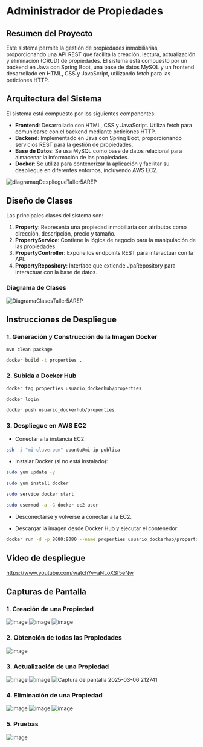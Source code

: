 # Administrador de Propiedades

## Resumen del Proyecto

Este sistema permite la gestión de propiedades inmobiliarias, proporcionando una API REST que facilita la creación, lectura, actualización y eliminación (CRUD) de propiedades. El sistema está compuesto por un backend en Java con Spring Boot, una base de datos MySQL y un frontend desarrollado en HTML, CSS y JavaScript, utilizando fetch para las peticiones HTTP.

## Arquitectura del Sistema

El sistema está compuesto por los siguientes componentes:

- **Frontend**: Desarrollado con HTML, CSS y JavaScript. Utiliza fetch para comunicarse con el backend mediante peticiones HTTP.
- **Backend**: Implementado en Java con Spring Boot, proporcionando servicios REST para la gestión de propiedades.
- **Base de Datos**: Se usa MySQL como base de datos relacional para almacenar la información de las propiedades.
- **Docker**: Se utiliza para contenerizar la aplicación y facilitar su despliegue en diferentes entornos, incluyendo AWS EC2.


![diagramaqDespliegueTaller5AREP](https://github.com/user-attachments/assets/075c37b4-4a00-4fe5-9069-a44bda4dab8e)


## Diseño de Clases

Las principales clases del sistema son:

1. **Property**: Representa una propiedad inmobiliaria con atributos como dirección, descripción, precio y tamaño.
2. **PropertyService**: Contiene la lógica de negocio para la manipulación de las propiedades.
3. **PropertyController**: Expone los endpoints REST para interactuar con la API.
4. **PropertyRepository**: Interface que extiende JpaRepository para interactuar con la base de datos.

### Diagrama de Clases
![DiagramaClasesTaller5AREP](https://github.com/user-attachments/assets/64d8637a-da99-4609-a04b-d5a780f88f8d)

## Instrucciones de Despliegue

### 1. Generación y Construcción de la Imagen Docker

```sh
mvn clean package
```

```sh
docker build -t properties .
```

### 2. Subida a Docker Hub

```sh
docker tag properties usuario_dockerhub/properties
```

```sh
docker login 
```

```sh
docker push usuario_dockerhub/properties
```

### 3. Despliegue en AWS EC2

- Conectar a la instancia EC2:
```sh
ssh -i "mi-clave.pem" ubuntu@mi-ip-publica
```
- Instalar Docker (si no está instalado):
```sh
sudo yum update -y
```
```sh
sudo yum install docker
```
```sh
sudo service docker start
```
```sh
sudo usermod -a -G docker ec2-user
```

- Desconectarse y volverse a conectar a la EC2.
  
- Descargar la imagen desde Docker Hub y ejecutar el contenedor:
```sh
docker run -d -p 8080:8080 --name properties usuario_dockerhub/properties
```
## Video de despliegue

https://www.youtube.com/watch?v=aNLoXSf5eNw


## Capturas de Pantalla

### 1. Creación de una Propiedad
![image](https://github.com/user-attachments/assets/1c4a56fc-1dbe-4571-b704-3fc244e75ef3)
![image](https://github.com/user-attachments/assets/ef75c7e5-c719-4d70-b131-ba8f905cb19f)
![image](https://github.com/user-attachments/assets/2f6e0f8c-0c3c-4bd8-b4dc-1ce50cd59cdb)


### 2. Obtención de todas las Propiedades
![image](https://github.com/user-attachments/assets/59628ee0-9437-4e99-ad74-2c3029d2a497)


### 3. Actualización de una Propiedad
![image](https://github.com/user-attachments/assets/38459610-fb04-4133-aeaf-9b81fc19c6ac)
![image](https://github.com/user-attachments/assets/a07b5575-2f73-40c2-bee0-9c54f32534cf)
![Captura de pantalla 2025-03-06 212741](https://github.com/user-attachments/assets/228061e2-83d8-4928-9a1d-ac2ee406f790)


### 4. Eliminación de una Propiedad
![image](https://github.com/user-attachments/assets/993f7d0e-b198-4bec-8161-c8e7e1157f22)
![image](https://github.com/user-attachments/assets/d2ca5cc3-6a16-4e2c-ac93-95e6f41eed5a)
![image](https://github.com/user-attachments/assets/60543143-0189-4b68-b3ec-4d1203fd5e56)


### 5. Pruebas
![image](https://github.com/user-attachments/assets/c4c37955-62dc-4dc9-95f6-7d0cd6c4eedd)

